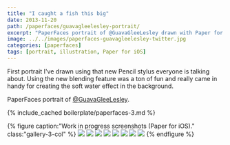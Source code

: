 ```yaml
---
title: "I caught a fish this big"
date: 2013-11-20
path: /paperfaces/guavagleelesley-portrait/
excerpt: "PaperFaces portrait of @GuavaGleeLesley drawn with Paper for iOS on an iPad."
image: ../../images/paperfaces-guavagleelesley-twitter.jpg
categories: [paperfaces]
tags: [portrait, illustration, Paper for iOS]
---
```


First portrait I've drawn using that new Pencil stylus everyone is talking about. Using the new blending feature was a ton of fun and really came in handy for creating the soft water effect in the background.

PaperFaces portrait of [@GuavaGleeLesley](https://twitter.com/GuavaGleeLesley).

{% include_cached boilerplate/paperfaces-3.md %}

{% figure caption:"Work in progress screenshots (Paper for iOS)." class:"gallery-3-col" %}
[![](../../images/paperfaces-guavagleelesley-process-1-600.jpg)](../../images/paperfaces-guavagleelesley-process-1-lg.jpg)
[![](../../images/paperfaces-guavagleelesley-process-2-600.jpg)](../../images/paperfaces-guavagleelesley-process-2-lg.jpg)
[![](../../images/paperfaces-guavagleelesley-process-3-600.jpg)](../../images/paperfaces-guavagleelesley-process-3-lg.jpg)
[![](../../images/paperfaces-guavagleelesley-process-4-600.jpg)](../../images/paperfaces-guavagleelesley-process-4-lg.jpg)
[![](../../images/paperfaces-guavagleelesley-process-5-600.jpg)](../../images/paperfaces-guavagleelesley-process-5-lg.jpg)
[![](../../images/paperfaces-guavagleelesley-process-6-600.jpg)](../../images/paperfaces-guavagleelesley-process-6-lg.jpg)
[![](../../images/paperfaces-guavagleelesley-process-7-600.jpg)](../../images/paperfaces-guavagleelesley-process-7-lg.jpg)
[![](../../images/paperfaces-guavagleelesley-process-8-600.jpg)](../../images/paperfaces-guavagleelesley-process-8-lg.jpg)
{% endfigure %}
